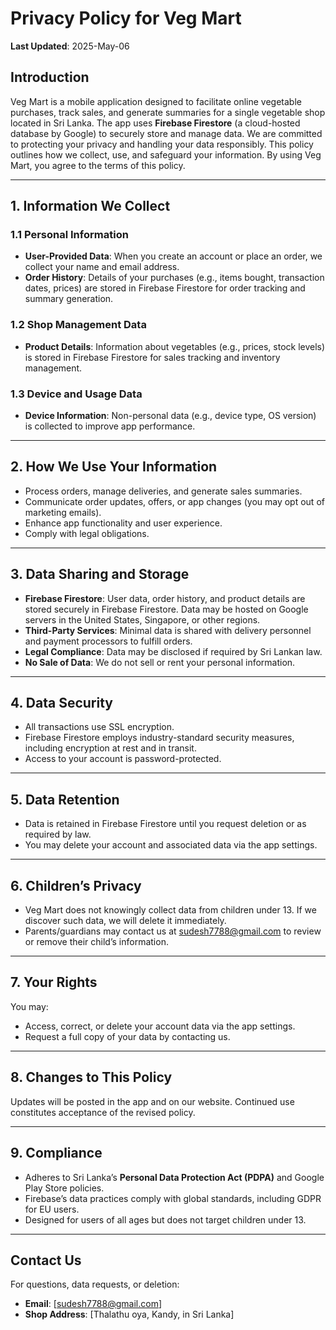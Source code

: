 # Privacy Policy for Veg Mart  
**Last Updated**: 2025-May-06 

## Introduction  
Veg Mart is a mobile application designed to facilitate online vegetable purchases, track sales, and generate summaries for a single vegetable shop located in Sri Lanka. The app uses **Firebase Firestore** (a cloud-hosted database by Google) to securely store and manage data. We are committed to protecting your privacy and handling your data responsibly. This policy outlines how we collect, use, and safeguard your information. By using Veg Mart, you agree to the terms of this policy.  

---

## 1. Information We Collect  

### 1.1 Personal Information  
- **User-Provided Data**: When you create an account or place an order, we collect your name and email address.  
- **Order History**: Details of your purchases (e.g., items bought, transaction dates, prices) are stored in Firebase Firestore for order tracking and summary generation.  

### 1.2 Shop Management Data  
- **Product Details**: Information about vegetables (e.g., prices, stock levels) is stored in Firebase Firestore for sales tracking and inventory management.  

### 1.3 Device and Usage Data  
- **Device Information**: Non-personal data (e.g., device type, OS version) is collected to improve app performance.  

---

## 2. How We Use Your Information  
- Process orders, manage deliveries, and generate sales summaries.  
- Communicate order updates, offers, or app changes (you may opt out of marketing emails).  
- Enhance app functionality and user experience.  
- Comply with legal obligations.  

---

## 3. Data Sharing and Storage  
- **Firebase Firestore**: User data, order history, and product details are stored securely in Firebase Firestore. Data may be hosted on Google servers in the United States, Singapore, or other regions.  
- **Third-Party Services**: Minimal data is shared with delivery personnel and payment processors to fulfill orders.  
- **Legal Compliance**: Data may be disclosed if required by Sri Lankan law.  
- **No Sale of Data**: We do not sell or rent your personal information.  

---

## 4. Data Security  
- All transactions use SSL encryption.  
- Firebase Firestore employs industry-standard security measures, including encryption at rest and in transit.  
- Access to your account is password-protected.  

---

## 5. Data Retention  
- Data is retained in Firebase Firestore until you request deletion or as required by law.  
- You may delete your account and associated data via the app settings.  

---

## 6. Children’s Privacy  
- Veg Mart does not knowingly collect data from children under 13. If we discover such data, we will delete it immediately.  
- Parents/guardians may contact us at sudesh7788@gmail.com to review or remove their child’s information.  

---

## 7. Your Rights  
You may:  
- Access, correct, or delete your account data via the app settings.  
- Request a full copy of your data by contacting us.  

---

## 8. Changes to This Policy  
Updates will be posted in the app and on our website. Continued use constitutes acceptance of the revised policy.  

---

## 9. Compliance  
- Adheres to Sri Lanka’s **Personal Data Protection Act (PDPA)** and Google Play Store policies.  
- Firebase’s data practices comply with global standards, including GDPR for EU users.  
- Designed for users of all ages but does not target children under 13.  

---

## Contact Us  
For questions, data requests, or deletion:  
- **Email**: [sudesh7788@gmail.com]  
- **Shop Address**: [Thalathu oya, Kandy, in Sri Lanka]  
